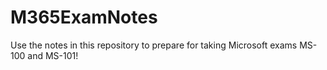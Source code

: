 # M365ExamNotes

Use the notes in this repository to prepare for taking Microsoft exams MS-100 and MS-101!
